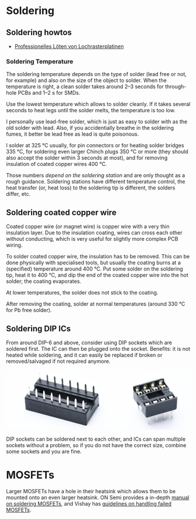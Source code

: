 # Soldering


## Soldering howtos

* [Professionelles Löten von Lochrasterplatinen](http://docplayer.org/5770969-Professionelles-loeten-von-lochrasterplatinen.html)

### Soldering Temperature

The soldering temperature depends on the type of solder (lead free or not, for example) and also
on the size of the object to solder. When the temperature is right, a clean solder takes around 2–3 seconds for through-hole PCBs
and 1–2 s for SMDs.

Use the lowest temperature which allows to solder cleanly. If it takes several seconds to heat legs until the solder melts,
the temperature is too low.

I personally use lead-free solder, which is just as easy to solder with as the old solder with lead. Also, if you
accidentially breathe in the soldering fumes, it better be lead free as lead is quite poisonous. 

I solder at 325 °C usually, for pin connectors or for heating solder bridges 335 °C, for soldering even larger Chinch plugs 350 °C
or more (they should also accept the solder within 3 seconds at most), and for removing insulation of coated copper wires 400 °C.

Those numbers *depend on the soldering station* and are only thought as a rough guidance. Soldering stations have
different temperature control, the heat transfer (or, heat loss) to the soldering tip is different, the solders differ, etc.


## Soldering coated copper wire

Coated copper wire (or magnet wire) is copper wire with a very thin insulation layer. Due to the insulation coating,
wires can cross each other without conducting, which is very useful for slightly more complex PCB wiring.

To solder coated copper wire, the insulation has to be removed. This can be done physically with specialised tools,
but usually the coating burns at a (specified) temperature around 400 °C. Put some solder on the soldering tip, heat it 
to 400 °C, and dip the end of the coated copper wire into the hot solder; the coating evaporates.

At lower temperatures, the solder does not stick to the coating.

After removing the coating, solder at normal temperatures (around 330 °C for Pb free solder).


## Soldering DIP ICs

From around DIP-6 and above, consider using DIP sockets which are soldered first.
The IC can then be plugged onto the socket. Benefits: it is not heated while soldering,
and it can easily be replaced if broken or removed/salvaged if not required anymore.

![DIP sockets](Pictures/dip-sockets.jpg)

DIP sockets can be soldered next to each other, and ICs can span multiple sockets without a problem, so if you do not
have the correct size, combine some sockets and you are fine.

# MOSFETs

Larger MOSFETs have a hole in their heatsink which allows them to be mounted onto an even larger heatsink.
ON Semi provides a in-depth [manual on soldering MOSFETs][onsemi-mosfet], 
and Vishay has [guidelines on handling failed MOSFETs][vishay-mosfet].

[onsemi-mosfet]: https://www.onsemi.com/pub/Collateral/SOLDERRM-D.PDF
[vishay-mosfet]: http://www.vishay.com/docs/71436/an839.pdf

